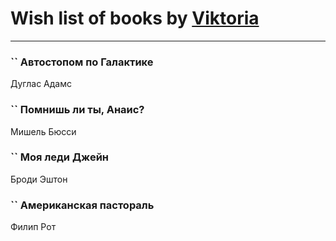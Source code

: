 # Wish list of books by [Viktoria](https://ok.ru/profile/536771522733)
---

### `` Автостопом по Галактике
Дуглас Адамс

### `` Помнишь ли ты, Анаис?
Мишель Бюсси

### `` Моя леди Джейн
Броди Эштон

### `` Американская пастораль
Филип Рот

